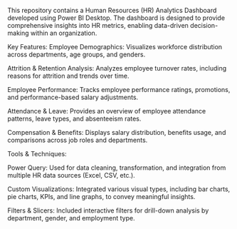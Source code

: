 This repository contains a Human Resources (HR) Analytics Dashboard developed using Power BI Desktop. The dashboard is designed to provide comprehensive insights into HR metrics, enabling data-driven decision-making within an organization.

Key Features:
Employee Demographics: Visualizes workforce distribution across departments, age groups, and genders.

Attrition & Retention Analysis: Analyzes employee turnover rates, including reasons for attrition and trends over time.

Employee Performance: Tracks employee performance ratings, promotions, and performance-based salary adjustments.

Attendance & Leave: Provides an overview of employee attendance patterns, leave types, and absenteeism rates.

Compensation & Benefits: Displays salary distribution, benefits usage, and comparisons across job roles and departments.

Tools & Techniques:

Power Query: Used for data cleaning, transformation, and integration from multiple HR data sources (Excel, CSV, etc.).

Custom Visualizations: Integrated various visual types, including bar charts, pie charts, KPIs, and line graphs, to convey meaningful insights.

Filters & Slicers: Included interactive filters for drill-down analysis by department, gender, and employment type.
